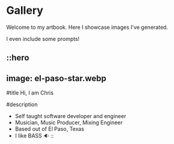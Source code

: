 # Gallery

Welcome to my artbook. Here I showcase images I've generated. 

I even include some prompts!


::hero
---
image: el-paso-star.webp
---

#title
Hi, I am Chris

#description
- Self taught software developer and engineer
- Musician, Music Producer,  Mixing Engineer
- Based out of El Paso, Texas
- I like BASS 🔉
::